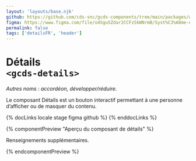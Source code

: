 ```yaml
---
layout: 'layouts/base.njk'
github: https://github.com/cds-snc/gcds-components/tree/main/packages/web/src/components/gcds-details
figma: https://www.figma.com/file/o4SguSZdar2CCFzSkWNrmB/Syst%C3%A8me-de-design-GC?type=design&node-id=8-4626&mode=design&t=1DaL24vHpjRRfHHm-0
permalink: false
tags: ['detailsFR', 'header']
---
```


# Détails <br>`<gcds-details>`

_Autres noms : accordéon, développer/réduire._

Le composant Détails est un bouton interactif permettant à une personne d’afficher ou de masquer du contenu.

{% docLinks locale stage figma github %}
{% enddocLinks %}

{% componentPreview "Aperçu du composant de détails" %}
<gcds-details details-title="Apprenez-en plus sur ce sujet">

  <p>Renseignements supplémentaires.</p>
</gcds-details>
{% endcomponentPreview %}
